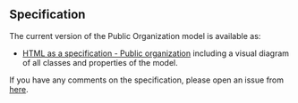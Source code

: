 ## Specification

The current version of the Public Organization model is available as: 

- [HTML as a specification - Public organization](https://belgif.github.io/thematic/models/public%20organisation/index_en.html) including a visual diagram of all classes and properties of the model.

If you have any comments on the specification, please open an issue from [here](https://github.com/belgif/thematic/issues).
